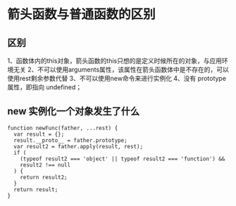 # 箭头函数与普通函数的区别

## 区别

1、函数体内的this对象，箭头函数的this只想的是定义时候所在的对象，与应用环境无关
2、不可以使用arguments属性，该属性在箭头函数体中是不存在的，可以使用rest剩余参数代替
3、不可以使用new命令来进行实例化
4、没有 prototype 属性，即指向 undefined；

## new 实例化一个对象发生了什么

```
function newFunc(father, ...rest) {
  var result = {};
  result.__proto__ = father.prototype;
  var result2 = father.apply(result, rest);
  if (
    (typeof result2 === 'object' || typeof result2 === 'function') &&
    result2 !== null
  ) {
    return result2;
  }
  return result;
}
